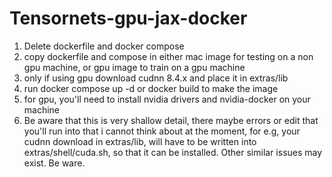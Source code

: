 # Tensornets-gpu-jax-docker
1) Delete dockerfile and docker compose
2) copy dockerfile and compose in either mac image for testing on a non gpu machine, or gpu image to train on a gpu machine
3) only if using gpu download cudnn 8.4.x and place it in extras/lib 
4) run docker compose up -d or docker build to make the image
5) for gpu, you'll need to install nvidia drivers and nvidia-docker on your machine
6) Be aware that this is very shallow detail, there maybe errors or edit that you'll run into that i cannot think about at the moment, for e.g, your cudnn download in extras/lib, will have to be written into extras/shell/cuda.sh, so that it can be installed. Other similar issues may exist. Be ware.
